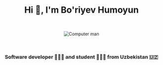 <h1 align="center">Hi 👋, I'm Bo'riyev Humoyun </h1>


<br>
<br>
<div align="center" >
<img src="my_gif2.gif" alt="Computer man" style="width:100% margin: auto "> 
</div>
<br>
<br>

<h3 align="center"> Software developer 👨🏽‍💻 and student 🧑🏻‍🎓 from Uzbekistan 🇺🇿</h3>





